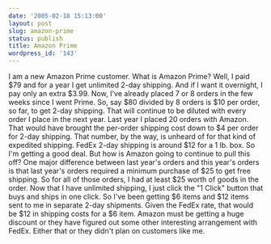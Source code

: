 ```yaml
---
date: '2005-02-18 15:13:00'
layout: post
slug: amazon-prime
status: publish
title: Amazon Prime
wordpress_id: '143'
---
```


I am a new Amazon Prime customer. What is Amazon Prime? Well, I paid $79 and for a year I get unlimited 2-day shipping. And if I want it overnight, I pay only an extra $3.99. Now, I've already placed 7 or 8 orders in the few weeks since I went Prime. So, say $80 divided by 8 orders is $10 per order, so far, to get 2-day shipping. That will continue to be diluted with every order I place in the next year. Last year I placed 20 orders with Amazon. That would have brought the per-order shipping cost down to $4 per order for 2-day shipping. That number, by the way, is unheard of for that kind of expedited shipping. FedEx 2-day shipping is around $12 for a 1 lb. box. So I'm getting a good deal. But how is Amazon going to continue to pull this off? One major difference between last year's orders and this year's orders is that last year's orders required a minimum purchase of $25 to get free shipping. So for all of those orders, I had at least $25 worth of goods in the order. Now that I have unlimited shipping, I just click the "1 Click" button that buys and ships in one click. So I've been getting $6 items and $12 items sent to me in separate 2-day shipments. Given the FedEx rate, that would be $12 in shipping costs for a $6 item. Amazon must be getting a huge discount or they have figured out some other interesting arrangement with FedEx. Either that or they didn't plan on customers like me.

